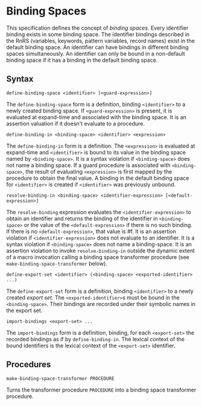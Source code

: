 # Binding Spaces

This specification defines the concept of *binding spaces*. Every identifier binding exists in some binding space. The identifier bindings described in the RnRS (variables, keywords, pattern variables, record names) exist in the default binding space. An identifier can have bindings in different binding spaces simultaneously. An identifier can only be bound in a non-default binding space if it has a binding in the default binding space.

## Syntax

    define-binding-space <identifier> [<guard-expression>]

The `define-binding-space` form is a definition, binding `<identifier>` to a newly created binding space. If `<guard-expression>` is present, it is evaluated at expand-time and associated with the binding space.  It is an assertion valuation if it doesn't evaluate to a procedure.

    define-binding-in <binding-space> <identifier> <expression>

The `define-binding-in` form is a definition.  The `<expression>` is evaluated at expand-time and `<identifier>` is bound to its value in the binding space named by `<binding-space>`. It is a syntax violation if `<binding-space>` does not name a binding space. If a guard procedure is associated with `<binding-space>`, the result of evaluating `<expression>` is first mapped by the procedure to obtain the final value. A binding in the default binding space for `<identifier>` is created if `<identifier>` was previously unbound.

    resolve-binding-in <binding-space> <identifier-expression> [<default-expression>]

The `resolve-binding` expression evaluates the `<identifier-expression>` to obtain an identifier and returns the binding of the identifier in `<binding-space>` or the value of the `<default-expression>` if there is no such binding. If there is no `<default-expression>`, that value is #f. It is an assertion violation if `<identifier-expression>` does not evaluate to an identifier. It is a syntax violation if `<binding-space>` does not name a binding-space. It is an assertion violation to invoke `resolve-binding-in` outside the dynamic extent of a macro invocation calling a binding space transformer procedure (see `make-binding-space-transformer` below).

    define-export-set <identifier> (<binding-space> <exported-identifier> ...)

The `define-export-set` form is a definition, binding `<identifier>` to a newly created *export set*. The `<exported-identifier>`s must be bound in the `<binding-space>`. Their bindings are recorded under their symbolic names in the export set.

    import-bindings <export-set> ...

The `import-bindings` form is a definition, binding, for each `<export-set>` the recorded bindings as if by `define-binding-in`. The lexical context of the bound identifiers is the lexical context of the `<export-set>` identifier.

## Procedures

    make-binding-space-transformer PROCEDURE

Turns the transformer procedure `PROCEDURE` into a binding space transformer procedure.
